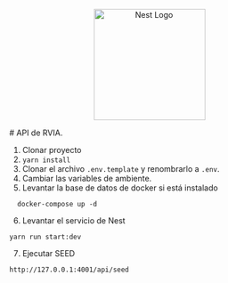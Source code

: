 <p align="center">
  <a href="http://nestjs.com/" target="blank"><img src="https://nestjs.com/img/logo-small.svg" width="200" alt="Nest Logo" /></a>
</p>
# API de RVIA.

1. Clonar proyecto
2. ``` yarn install ```
3. Clonar el archivo ``` .env.template ``` y renombrarlo a ``` .env ```.
4. Cambiar las variables de ambiente.
5. Levantar la base de datos de docker si está instalado
```
  docker-compose up -d
```
6. Levantar el servicio de Nest
```
yarn run start:dev
```
7. Ejecutar SEED 
```
http://127.0.0.1:4001/api/seed
```